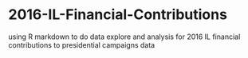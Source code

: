 # 2016-IL-Financial-Contributions
using R markdown to do data explore and analysis for 2016 IL financial contributions to presidential campaigns data
